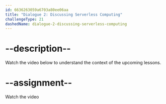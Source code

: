 ```yaml
---
id: 6636263059a6703a80ee06aa
title: "Dialogue 2: Discussing Serverless Computing"
challengeType: 21
dashedName: dialogue-2-discussing-serverless-computing
---
```


# --description--

Watch the video below to understand the context of the upcoming lessons.

# --assignment--

Watch the video
